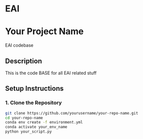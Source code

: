 # EAI


# Your Project Name
EAI codebase
## Description
This is the code BASE for all EAI related stuff

## Setup Instructions

### 1. Clone the Repository
```bash
git clone https://github.com/yourusername/your-repo-name.git
cd your-repo-name
conda env create -f environment.yml
conda activate your_env_name
python your_script.py

